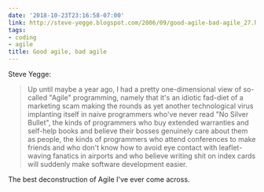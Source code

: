 ```yaml
---
date: '2018-10-23T23:16:58-07:00'
link: http://steve-yegge.blogspot.com/2006/09/good-agile-bad-agile_27.html
tags:
- coding
- agile
title: Good agile, bad agile
---
```


Steve Yegge:

>Up until maybe a year ago, I had a pretty one-dimensional view of so-called "Agile" programming, namely that it's an idiotic fad-diet of a marketing scam making the rounds as yet another technological virus implanting itself in naive programmers who've never read "No Silver Bullet", the kinds of programmers who buy extended warranties and self-help books and believe their bosses genuinely care about them as people, the kinds of programmers who attend conferences to make friends and who don't know how to avoid eye contact with leaflet-waving fanatics in airports and who believe writing shit on index cards will suddenly make software development easier.

The best deconstruction of Agile I've ever come across.
